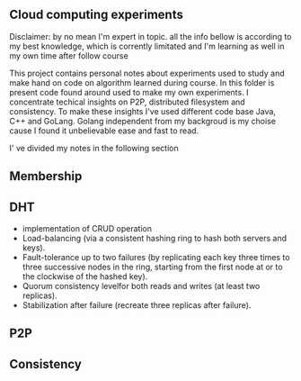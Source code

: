 ## Cloud computing experiments

Disclaimer: by no mean I'm expert in topic. all the info bellow is according to my best knowledge, which is corrently limitated and I'm learning as well in my own time after follow course

This project contains personal notes about experiments used to study and make hand on code on algorithm learned during course. In this folder is present code found around used to make my own experiments. I concentrate techical insights on P2P, distributed filesystem and consistency. To make these insights I've used different code base Java, C++ and GoLang. Golang independent from my backgroud is my choise cause I found it unbelievable ease and fast to read.

I' ve divided my notes in the following section 

## Membership

## DHT
  
  * implementation of CRUD operation
  * Load-balancing (via a consistent hashing ring to hash both servers and keys).
  * Fault-tolerance up to two failures (by replicating each key three times to three successive nodes in the ring, starting from the first node at or to the clockwise of the hashed key). 
  * Quorum consistency levelfor both reads and writes (at least two replicas). 
  * Stabilization after failure (recreate three replicas after failure).

## P2P

## Consistency
